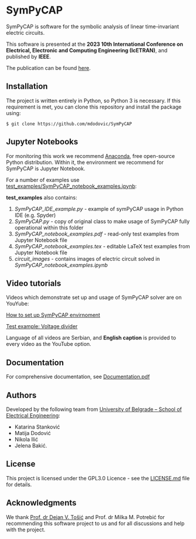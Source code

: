 # SymPyCAP

SymPyCAP is software for the symbolic analysis of linear time-invariant electric circuits.

This software is presented at the **2023 10th International Conference on Electrical, Electronic and Computing Engineering (IcETRAN)**, and published by **IEEE**. 

The publication can be found [here](https://ieeexplore.ieee.org/document/10192115). 


## Installation

The project is written entirely in Python, so Python 3 is necessary.
If this requirement is met, you can clone this repository and install the package using:

```
$ git clone https://github.com/mdodovic/SymPyCAP
```

## Jupyter Notebooks

For monitoring this work we recommend [Anaconda](https://www.anaconda.com/products/individual), free open-source Python distribution. Within it, the environment we recommend for SymPyCAP is Jupyter Notebook.

For a number of examples use [test_examples/SymPyCAP_notebook_examples.ipynb](https://github.com/mdodovic/SymPyCAP/blob/main/test_examples/SymPyCAP_notebook_examples.ipynb):


**test_examples** also contains:
1) *SymPyCAP_IDE_example.py* - example of symPyCAP usage in Python IDE (e.g. Spyder)
2) *SymPyCAP.py* - copy of original class to make usage of SymPyCAP fully operational within this folder
3) *SymPyCAP_notebook_examples.pdf* - read-only test examples from Jupyter Notebook file
4) *SymPyCAP_notebook_examples.tex* - editable LaTeX test examples from Jupyter Notebook file
5) *circuit_images* - contains images of electric circuit solved in *SymPyCAP_notebook_examples.ipynb*
	

## Video tutorials

Videos which demonstrate set up and usage of SymPyCAP solver are on YouYube:

[How to set up SymPyCAP envirnoment](https://youtu.be/ZrY9r1QEdkI)

[Test example: Voltage divider](https://youtu.be/zYHFSD3gxIE)

Language of all videos are Serbian, and **English caption** is provided to every video as the YouTube option.

## Documentation

For comprehensive documentation, see [Documentation.pdf](https://github.com/mdodovic/SymPyCAP/blob/main/documentation/Documentation.pdf)

## Authors

Developed by the following team from [University of Belgrade – School of Electrical Engineering](https://www.etf.bg.ac.rs): 

* Katarina Stanković
* Matija Dodović
* Nikola Ilić
* Jelena Bakić.

## License

This project is licensed under the GPL3.0 Licence - see the [LICENSE.md](https://github.com/mdodovic/SymPyCAP/blob/main/LICENSE) file for details.

## Acknowledgments

We thank [Prof. dr Dejan V. Tošić](http://home.etf.rs/~tosic/) and Prof. dr Milka M. Potrebić for recommending this software project to us and for all discussions and help with the project.

